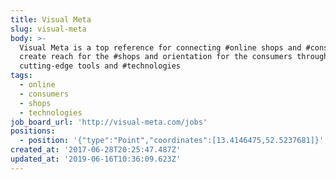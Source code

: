 ```yaml
---
title: Visual Meta
slug: visual-meta
body: >-
  Visual Meta is a top reference for connecting #online shops and #consumers. We
  create reach for the #shops and orientation for the consumers through our
  cutting-edge tools and #technologies
tags:
  - online
  - consumers
  - shops
  - technologies
job_board_url: 'http://visual-meta.com/jobs'
positions:
  - position: '{"type":"Point","coordinates":[13.4146475,52.5237681]}'
created_at: '2017-06-28T20:25:47.487Z'
updated_at: '2019-06-16T10:36:09.623Z'
---
```


